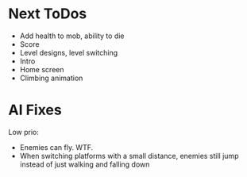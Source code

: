 Next ToDos
==========

* Add health to mob, ability to die
* Score
* Level designs, level switching
* Intro
* Home screen
* Climbing animation

AI Fixes
========

Low prio:
* Enemies can fly. WTF.
* When switching platforms with a small distance, enemies still jump instead of just walking and falling down
